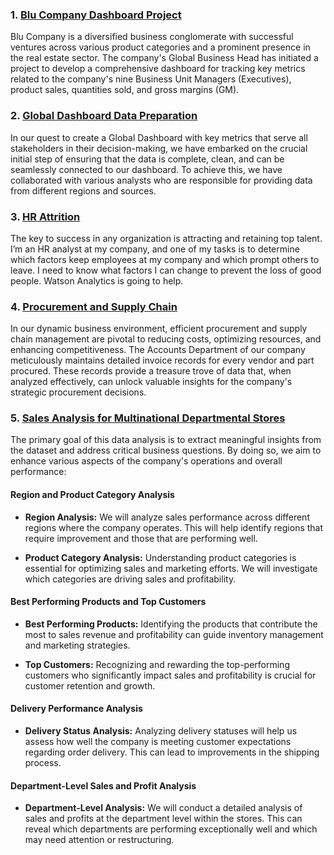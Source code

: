 ### 1. [Blu Company Dashboard Project](https://github.com/sanjanapaluri/Powerbi_Projects/tree/main/Blu%20Company%20Dashboard%20Project)

Blu Company is a diversified business conglomerate with successful ventures across various product categories and a prominent presence in the real estate sector. The company's Global Business Head has initiated a project to develop a comprehensive dashboard for tracking key metrics related to the company's nine Business Unit Managers (Executives), product sales, quantities sold, and gross margins (GM).

### 2. [Global Dashboard Data Preparation](https://github.com/sanjanapaluri/Powerbi_Projects/tree/main/Global%20Dashboard%20Data%20Preparation)

In our quest to create a Global Dashboard with key metrics that serve all stakeholders in their decision-making, we have embarked on the crucial initial step of ensuring that the data is complete, clean, and can be seamlessly connected to our dashboard. To achieve this, we have collaborated with various analysts who are responsible for providing data from different regions and sources.


### 3. [HR Attrition](https://github.com/sanjanapaluri/Powerbi_Projects/tree/main/HR%20Attrition)

The key to success in any organization is attracting and retaining top talent. I’m an HR analyst at my company, and one of my tasks is to determine which factors keep employees at my company and which prompt others to leave. I need to know what factors I can change to prevent the loss of good people. Watson Analytics is going to help.

### 4. [Procurement and Supply Chain](https://github.com/sanjanapaluri/Powerbi_Projects/tree/main/Procurement%20and%20Supply%20Chain)

In our dynamic business environment, efficient procurement and supply chain management are pivotal to reducing costs, optimizing resources, and enhancing competitiveness. The Accounts Department of our company meticulously maintains detailed invoice records for every vendor and part procured. These records provide a treasure trove of data that, when analyzed effectively, can unlock valuable insights for the company's strategic procurement decisions.

### 5. [Sales Analysis for Multinational Departmental Stores](https://github.com/sanjanapaluri/Powerbi_Projects/tree/main/Sales%20Analysis%20for%20Multinational%20Departmental%20Stores)

The primary goal of this data analysis is to extract meaningful insights from the dataset and address critical business questions. By doing so, we aim to enhance various aspects of the company's operations and overall performance:

#### Region and Product Category Analysis

- **Region Analysis:** We will analyze sales performance across different regions where the company operates. This will help identify regions that require improvement and those that are performing well.

- **Product Category Analysis:** Understanding product categories is essential for optimizing sales and marketing efforts. We will investigate which categories are driving sales and profitability.

#### Best Performing Products and Top Customers

- **Best Performing Products:** Identifying the products that contribute the most to sales revenue and profitability can guide inventory management and marketing strategies.

- **Top Customers:** Recognizing and rewarding the top-performing customers who significantly impact sales and profitability is crucial for customer retention and growth.

#### Delivery Performance Analysis

- **Delivery Status Analysis:** Analyzing delivery statuses will help us assess how well the company is meeting customer expectations regarding order delivery. This can lead to improvements in the shipping process.

#### Department-Level Sales and Profit Analysis

- **Department-Level Analysis:** We will conduct a detailed analysis of sales and profits at the department level within the stores. This can reveal which departments are performing exceptionally well and which may need attention or restructuring.
